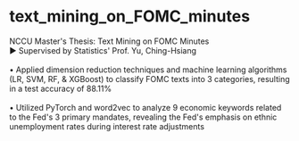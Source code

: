 # text_mining_on_FOMC_minutes
NCCU Master's Thesis: Text Mining on FOMC Minutes 
<br />
▶ Supervised by Statistics' Prof. Yu, Ching-Hsiang
<br /> <br />
   • Applied dimension reduction techniques and machine learning algorithms (LR, SVM, RF, & XGBoost) to classify FOMC texts into 3 categories, resulting in a test accuracy of 88.11%
<br /><br />
   • Utilized PyTorch and word2vec to analyze 9 economic keywords related to the Fed's 3 primary mandates, revealing the Fed's emphasis on ethnic unemployment rates during interest rate adjustments
<br /> <br />
